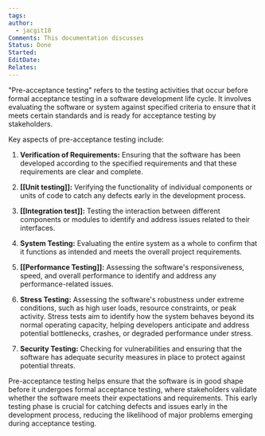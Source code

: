 ```yaml
---
tags: 
author:
  - jacgit18
Comments: This documentation discusses
Status: Done
Started: 
EditDate: 
Relates:
---
```

"Pre-acceptance testing" refers to the testing activities that occur before formal acceptance testing in a software development life cycle. It involves evaluating the software or system against specified criteria to ensure that it meets certain standards and is ready for acceptance testing by stakeholders.

Key aspects of pre-acceptance testing include:

1. **Verification of Requirements:** Ensuring that the software has been developed according to the specified requirements and that these requirements are clear and complete.

2. **[[Unit testing]]:** Verifying the functionality of individual components or units of code to catch any defects early in the development process.

3. **[[Integration test]]:** Testing the interaction between different components or modules to identify and address issues related to their interfaces.

4. **System Testing:** Evaluating the entire system as a whole to confirm that it functions as intended and meets the overall project requirements.

5. **[[Performance Testing]]:** Assessing the software's responsiveness, speed, and overall performance to identify and address any performance-related issues.

6. **Stress Testing:** Assessing the software's robustness under extreme conditions, such as high user loads, resource constraints, or peak activity. Stress tests aim to identify how the system behaves beyond its normal operating capacity, helping developers anticipate and address potential bottlenecks, crashes, or degraded performance under stress.

7. **Security Testing:** Checking for vulnerabilities and ensuring that the software has adequate security measures in place to protect against potential threats.

Pre-acceptance testing helps ensure that the software is in good shape before it undergoes formal acceptance testing, where stakeholders validate whether the software meets their expectations and requirements. This early testing phase is crucial for catching defects and issues early in the development process, reducing the likelihood of major problems emerging during acceptance testing.




